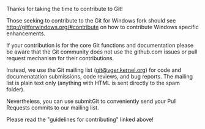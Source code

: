 Thanks for taking the time to contribute to Git!

Those seeking to contribute to the Git for Windows fork should see
http://gitforwindows.org/#contribute on how to contribute Windows specific enhancements.

If your contribution is for the core Git functions and documentation
please be aware that the Git community does not use the github.com issues
or pull request mechanism for their contributions. 

Instead, we use the Git mailing list (git@vger.kernel.org) for code and 
documenatation submissions, code reviews, and bug reports. The
mailing list is plain text only (anything with HTML is sent directly
to the spam folder). 

Nevertheless, you can use submitGit to conveniently send your Pull
Requests commits to our mailing list.

Please read the "guidelines for contributing" linked above!
